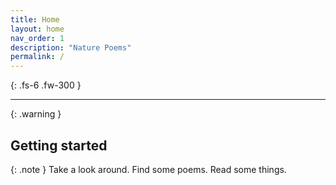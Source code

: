 ```yaml
---
title: Home
layout: home
nav_order: 1
description: "Nature Poems"
permalink: /
---
```



{: .fs-6 .fw-300 }

---

{: .warning }


## Getting started
{: .note }
Take a look around. Find some poems. Read some things.

